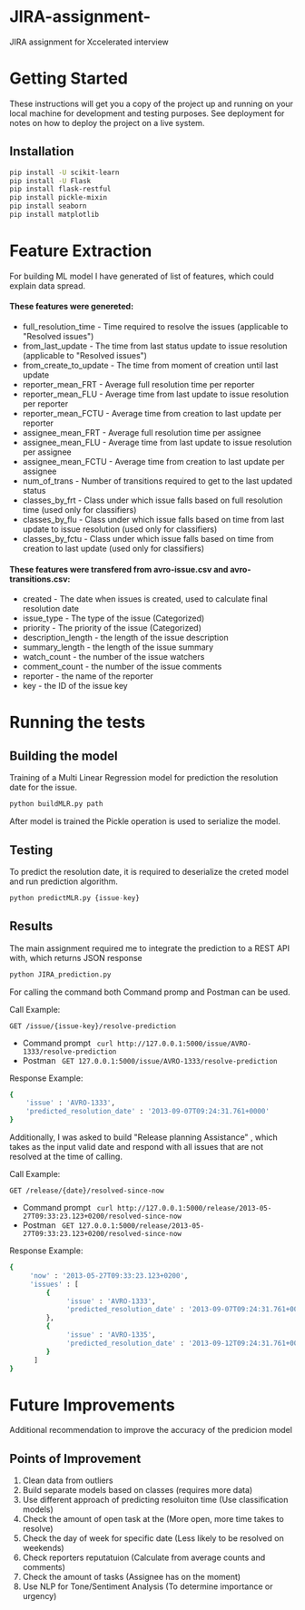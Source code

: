 # JIRA-assignment-
JIRA assignment for Xccelerated interview 

# Getting Started

These instructions will get you a copy of the project up and running on your local machine for development and testing purposes. See deployment for notes on how to deploy the project on a live system.

## Installation 
```bash
pip install -U scikit-learn
pip install -U Flask
pip install flask-restful
pip install pickle-mixin 
pip install seaborn
pip install matplotlib
```
# Feature Extraction
For building ML model I have generated of list of features, which could explain data spread.
#### These features were genereted:

* full_resolution_time - Time required to resolve the issues (applicable to "Resolved issues")
* from_last_update - The time from last status update to issue resolution (applicable to "Resolved issues")
* from_create_to_update - The time from moment of creation until last update
* reporter_mean_FRT - Average full resolution time per reporter
* reporter_mean_FLU - Average time from last update to issue resolution per reporter
* reporter_mean_FCTU - Average time from creation to last update per reporter
* assignee_mean_FRT -	Average full resolution time per assignee
* assignee_mean_FLU -	Average time from last update to issue resolution per assignee
* assignee_mean_FCTU - Average time from creation to last update per assignee
* num_of_trans -  Number of transitions required to get to the last updated status
* classes_by_frt - Class under which issue falls based on full resolution time (used only for classifiers)
* classes_by_flu - Class under which issue falls based on time from last update to issue resolution (used only for classifiers)
* classes_by_fctu - Class under which issue falls based on time from creation to last update (used only for classifiers)
	 
#### These features were transfered from avro-issue.csv and avro-transitions.csv:
	 
* created - The date when issues is created, used to calculate final resolution date
* issue_type - The type of the issue (Categorized)
* priority - The priority of the issue (Categorized)
* description_length - the length of the issue description
* summary_length - the length of the issue summary
* watch_count - the number of the issue watchers
* comment_count - the number of the issue comments
* reporter - the name of the reporter
* key - the ID of the issue key

# Running the tests

## Building the model
Training of a Multi Linear Regression model for prediction the resolution date for the issue. 

```python
python buildMLR.py path
```
After model is trained the Pickle operation is used to serialize the model. 

## Testing

To predict the resolution date, it is required to deserialize the creted model and run prediction algorithm.

```python
python predictMLR.py {issue-key}
```

## Results
The main assignment required me to integrate the prediction to a REST API with, which returns JSON response

```python
python JIRA_prediction.py
```
For calling the command both Command promp and Postman can be used.

Call Example:

	GET /issue/{issue-key}/resolve-prediction
* Command prompt ``` curl http://127.0.0.1:5000/issue/AVRO-1333/resolve-prediction```
* Postman ``` GET 127.0.0.1:5000/issue/AVRO-1333/resolve-prediction```

Response Example:
```bash
{
	'issue' : 'AVRO-1333',
	'predicted_resolution_date' : '2013-09-07T09:24:31.761+0000'
}
```
Additionally, I was asked to build "Release planning Assistance" , which takes as the input valid date and respond with all issues that  are not resolved at the time of calling. 

Call Example:

	GET /release/{date}/resolved-since-now
* Command prompt 
``` curl http://127.0.0.1:5000/release/2013-05-27T09:33:23.123+0200/resolved-since-now```
* Postman 
``` GET 127.0.0.1:5000/release/2013-05-27T09:33:23.123+0200/resolved-since-now```

Response Example:
```bash
{
     'now' : '2013-05-27T09:33:23.123+0200',
     'issues' : [
         {
              'issue' : 'AVRO-1333',
              'predicted_resolution_date' : '2013-09-07T09:24:31.761+0000'
         },
         {
              'issue' : 'AVRO-1335',
              'predicted_resolution_date' : '2013-09-12T09:24:31.761+0000'
         }
      ]
}
```

# Future Improvements
Additional recommendation to improve the accuracy of the predicion model

## Points of Improvement

1. Clean data from outliers 
2. Build separate models based on classes (requires more data)
3. Use different approach of predicting resoluiton time (Use classification models)
4. Check the amount of open task at the (More open, more time takes to resolve)
5. Check the day of week for specific date (Less likely to be resolved on weekends)
6. Check reporters reputatuion (Calculate from average counts and comments)
7. Check the amount of tasks (Assignee has on the moment)
8. Use NLP for Tone/Sentiment Analysis (To determine importance or urgency)
